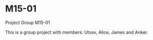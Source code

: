 # M15-01
Project Group M15-01

This is a group project with members: Utsav, Alice, James and Anker.
